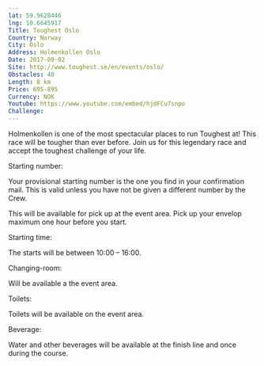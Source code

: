 ```yaml
---
lat: 59.9628446
lng: 10.6645917
Title: Toughest Oslo
Country: Norway
City: Oslo
Address: Holmenkollen Oslo
Date: 2017-09-02
Site: http://www.toughest.se/en/events/oslo/
Obstacles: 40
Length: 8 km
Price: 695-895
Currency: NOK
Youtube: https://www.youtube.com/embed/hjdFCu7snpo
Challenge:
---
```


Holmenkollen is one of the most spectacular places to run Toughest at! This race will be tougher than ever before. Join us for this legendary race and accept the toughest challenge of your life.

Starting number:

Your  provisional starting number is the one you find in your confirmation mail. This is valid unless you have not be given a different number by the Crew.

This will be available for pick up at the event area. Pick up your envelop maximum one hour before you start.

Starting time:

The starts will be between 10:00 – 16:00.

Changing-room:

Will be available a the event area.

Toilets:

Toilets will be available on the event area.

Beverage:

Water and other beverages will be available at the finish line and once during the course.